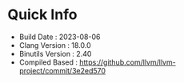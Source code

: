 # Quick Info
* Build Date : 2023-08-06
* Clang Version : 18.0.0
* Binutils Version : 2.40
* Compiled Based : https://github.com/llvm/llvm-project/commit/3e2ed570
